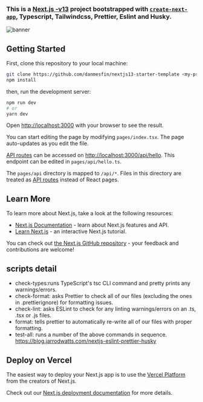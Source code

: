### This is a [Next.js -v13](https://nextjs.org/) project bootstrapped with [`create-next-app`](https://github.com/vercel/next.js/tree/canary/packages/create-next-app), Typescript, Tailwindcss, Prettier, Eslint and Husky.

![banner](/public/banner.jpg?raw=true)

## Getting Started

First, clone this repository to your local machine:

```bash
git clone https://github.com/danmesfin/nextjs13-starter-template <my-project-name>
npm install
```

then, run the development server:

```bash
npm run dev
# or
yarn dev
```

Open [http://localhost:3000](http://localhost:3000) with your browser to see the result.

You can start editing the page by modifying `pages/index.tsx`. The page auto-updates as you edit the file.

[API routes](https://nextjs.org/docs/api-routes/introduction) can be accessed on [http://localhost:3000/api/hello](http://localhost:3000/api/hello). This endpoint can be edited in `pages/api/hello.ts`.

The `pages/api` directory is mapped to `/api/*`. Files in this directory are treated as [API routes](https://nextjs.org/docs/api-routes/introduction) instead of React pages.

## Learn More

To learn more about Next.js, take a look at the following resources:

- [Next.js Documentation](https://nextjs.org/docs) - learn about Next.js features and API.
- [Learn Next.js](https://nextjs.org/learn) - an interactive Next.js tutorial.

You can check out [the Next.js GitHub repository](https://github.com/vercel/next.js/) - your feedback and contributions are welcome!

## scripts detail

- check-types:runs TypeScript's tsc CLI command and pretty prints any warnings/errors.
- check-format: asks Prettier to check all of our files (excluding the ones in .prettierignore) for formatting issues.
- check-lint: asks ESLint to check for any linting warnings/errors on an .ts, .tsx or .js files.
- format: tells prettier to automatically re-write all of our files with proper formatting.
- test-all: runs a number of the above commands in sequence. https://blog.jarrodwatts.com/nextjs-eslint-prettier-husky

## Deploy on Vercel

The easiest way to deploy your Next.js app is to use the [Vercel Platform](https://vercel.com/new?utm_medium=default-template&filter=next.js&utm_source=create-next-app&utm_campaign=create-next-app-readme) from the creators of Next.js.

Check out our [Next.js deployment documentation](https://nextjs.org/docs/deployment) for more details.
